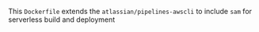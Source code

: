 This `Dockerfile` extends the `atlassian/pipelines-awscli` to include `sam` for serverless build and deployment
